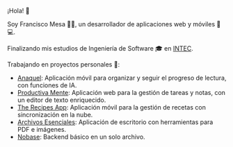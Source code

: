 ¡Hola! 👋

Soy Francisco Mesa 👨‍💻, un desarrollador de aplicaciones web y móviles 📱💻.

Finalizando mis estudios de Ingeniería de Software 🎓 en [INTEC](https://www.intec.edu.do/).

Trabajando en proyectos personales 🚀:

- [Anaquel](https://github.com/francids/anaquel): Aplicación móvil para organizar y seguir el progreso de lectura, con funciones de IA.
- [Productiva Mente](https://github.com/francids/productiva-mente): Aplicación web para la gestión de tareas y notas, con un editor de texto enriquecido.
- [The Recipes App](https://github.com/francids/the_recipes): Aplicación móvil para la gestión de recetas con sincronización en la nube.
- [Archivos Esenciales](https://github.com/francids/ArchivosEsenciales): Aplicación de escritorio con herramientas para PDF e imágenes.
- [Nobase](https://github.com/francids/nobase): Backend básico en un solo archivo.
